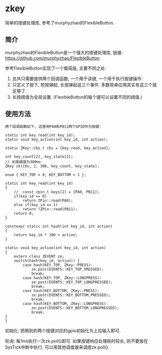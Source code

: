 # zkey

简单的按键处理库, 参考了murphyzhao的FlexibleButton.

## 简介

murphyzhao的FlexibleButton是一个强大的按键处理库, 链接: https://github.com/murphyzhao/FlexibleButton. 

参考FlexibleButton实现了一个极简版, 主要不同之处:

1. 总共只需要提供两个回调函数, 一个用于读键, 一个用于执行按键操作.
2. 只定义了按下, 短按弹起, 长按弹起这三个事件. 多数简单应用其实有这三个就足够了.
3. 长按阈值为全局设置. (FlexibleButton的每个键可以设置不同的阈值.)

## 使用方法

    两个回调函数如下, 这里用PA0和PB11两个GPIO作为按键:

    static int key_read(int key_id);
    static void key_action(int key_id, int action);

    static ZKey::cbs_t cbs = {key_read, key_action};

    int key_count[2], key_state[2];
    // 长按阈值为300ms
    ZKey zk(cbs, 2, 300, key_count, key_state);

    enum { KEY_TOP = 0, KEY_BOTTOM = 1 };

    static int key_read(int key_id)
    {
        //  const zpin_t keys[2] = {PA0, PB11};
        if(key_id == 0)
            return ZPin::read(PA0);
        else if(key_id == 1)
            return !ZPin::read(PB11);
        return 0;
    }

    constexpr static int hash(int key_id, int action)
    {
        return key_id * 100 + action;
    }

    static void key_action(int key_id, int action)
    {
        extern class ZEVENT ze;
        switch(hash(key_id, action)) {
            case hash(KEY_TOP, ZKey::PRESS):
                ze.post(EVENTS::KEY_TOP_PRESSED);
                break;
            case hash(KEY_TOP, ZKey::LONGPRESS):
                ze.post(EVENTS::KEY_TOP_LONGPRESSED);
                break;
            case hash(KEY_BOTTOM, ZKey::PRESS):
                ze.post(EVENTS::KEY_BOTTOM_PRESSED);
                break;
            case hash(KEY_BOTTOM, ZKey::LONGPRESS):
                ze.post(EVENTS::KEY_BOTTOM_LONGPRESSED);
                break;
    }
    }

初始化: 把用到的两个按键对应的gpio初始化为上拉输入即可.

轮询: 每1ms执行一次zk.poll()即可. 如果按键响应处理耗时较长, 则不要放在SysTick中断中执行, 可以用其他调度器来调度zk.poll().    
    
